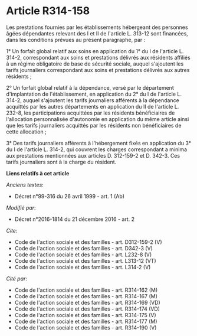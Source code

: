 # Article R314-158

Les prestations fournies par les établissements hébergeant des personnes âgées dépendantes relevant des I et II de l'article
L. 313-12 sont financées, dans les conditions prévues au présent paragraphe, par : 

1° Un forfait global relatif aux soins en application du 1° du I de l'article L. 314-2, correspondant aux soins et
prestations délivrés aux résidents affiliés à un régime obligatoire de base de sécurité sociale, auquel s'ajoutent les tarifs
journaliers correspondant aux soins et prestations délivrés aux autres résidents ; 

2° Un forfait global relatif à la dépendance, versé par le département d'implantation de l'établissement, en application du
2° du I de l'article L. 314-2, auquel s'ajoutent les tarifs journaliers afférents à la dépendance acquittés par les autres
départements en application du II de l'article L. 232-8, les participations acquittées par les résidents bénéficiaires de
l'allocation personnalisée d'autonomie en application du même article ainsi que les tarifs journaliers acquittés par les
résidents non bénéficiaires de cette allocation ; 

3° Des tarifs journaliers afférents à l'hébergement fixés en application du 3° du I de l'article L. 314-2, qui couvrent les
charges correspondant a minima aux prestations mentionnées aux articles D. 312-159-2 et D. 342-3. Ces tarifs journaliers sont
à la charge du résident.

**Liens relatifs à cet article**

_Anciens textes_:

  - Décret n°99-316 du 26 avril 1999 - art. 1 (Ab)

_Modifié par_:

  - Décret n°2016-1814 du 21 décembre 2016 - art. 2

_Cite_:

  - Code de l'action sociale et des familles - art. D312-159-2 (V)
  - Code de l'action sociale et des familles - art. D342-3 (V)
  - Code de l'action sociale et des familles - art. L232-8 (V)
  - Code de l'action sociale et des familles - art. L313-12 (VT)
  - Code de l'action sociale et des familles - art. L314-2 (V)

_Cité par_:

  - Code de l'action sociale et des familles - art. R314-162 (M)
  - Code de l'action sociale et des familles - art. R314-167 (M)
  - Code de l'action sociale et des familles - art. R314-169 (VD)
  - Code de l'action sociale et des familles - art. R314-174 (VD)
  - Code de l'action sociale et des familles - art. R314-175 (V)
  - Code de l'action sociale et des familles - art. R314-177 (M)
  - Code de l'action sociale et des familles - art. R314-190 (V)
